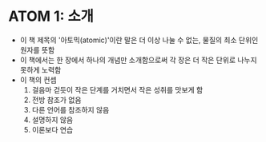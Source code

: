 # ATOM 1: 소개

- 이 책 제목의 '아토믹(atomic)'이란 말은 더 이상 나눌 수 없는, 물질의 최소 단위인 원자를 뜻함
- 이 책에서는 한 장에서 하나의 개념만 소개함으로써 각 장은 더 작은 단위로 나누지 못하게 노력함
- 이 책의 컨셉
  1. 걸음마 걷듯이 작은 단계를 거치면서 작은 성취를 맛보게 함
  2. 전방 참조가 없음
  3. 다른 언어를 참조하지 않음
  4. 설명하지 않음
  5. 이론보다 연습

